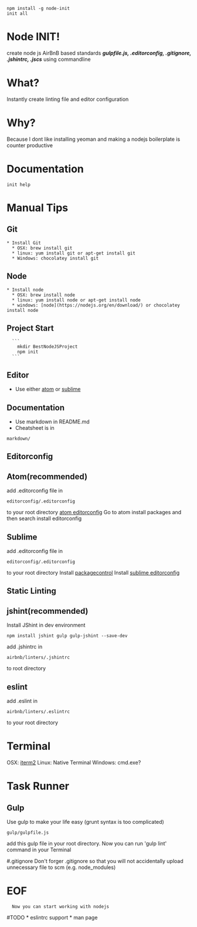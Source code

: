 ```
npm install -g node-init
init all
```

# Node INIT!
 create node js AirBnB based standards ___gulpfile.js, .editorconfig, .gitignore, .jshintrc, .jscs___ using commandline

# What?
  Instantly create linting file and editor configuration

# Why?
  Because I dont like installing yeoman and making a nodejs boilerplate is counter productive

# Documentation
```
init help
```

# Manual Tips

## Git
    * Install Git
      * OSX: brew install git
      * linux: yum install git or apt-get install git
      * Windows: chocolatey install git

## Node
    * Install node
      * OSX: brew install node
      * linux: yum install node or apt-get install node
      * windows: [node](https://nodejs.org/en/download/) or chocolatey install node
## Project Start
      ```
        mkdir BestNodeJSProject
        npm init
      ```
## Editor
  * Use either [atom](https://atom.io/) or [sublime](http://www.sublimetext.com/3)

## Documentation
  * Use markdown in README.md
  * Cheatsheet is in
  ```
  markdown/
  ```

## Editorconfig
## Atom(recommended)
  add .editorconfig file in
  ```
  editorconfig/.editorconfig
  ```
  to your root directory
  [atom editorconfig](https://github.com/sindresorhus/atom-editorconfig#readme)
  Go to atom install packages and then search install editorconfig

## Sublime
  add .editorconfig file in
  ```
  editorconfig/.editorconfig
  ```
  to your root directory
  Install [packagecontrol](https://packagecontrol.io/)
  Install [sublime editorconfig](https://github.com/sindresorhus/editorconfig-sublime)

## Static Linting
## jshint(recommended)
  Install JShint in dev environment
  ```
  npm install jshint gulp gulp-jshint --save-dev
  ```
  add .jshintrc in
  ```
  airbnb/linters/.jshintrc
  ```
  to root directory

## eslint
  add .eslint in
  ```
  airbnb/linters/.eslintrc
  ```
  to your root directory

# Terminal
  OSX: [iterm2](https://www.iterm2.com/)
  Linux: Native Terminal
  Windows: cmd.exe?

# Task Runner
## Gulp
  Use gulp to make your life easy (grunt syntax is too complicated)
  ```
  gulp/gulpfile.js
  ```
  add this gulp file in your root directory. Now you can run 'gulp lint' command in your Terminal

#.gitignore
    Don't forger .gitignore so that you will not accidentally upload unnecessary file to scm (e.g. node_modules)

# EOF
      Now you can start working with nodejs

#TODO
        * eslintrc support
        * man page
